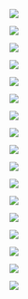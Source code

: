 ![](actionable-core-values.png)

![](backlog-sprint-conceptual.png)

![](build-dashboard-hudson.png)

![](define-lifeycycle-structure-with-help-from-sipoc.png)

![](define-product-team-execution-structure.png)

![](discover-structure-by-way-of-sipoc.png)

![](gatekeeper-poc.png)

![](how-to-diagram-jira.png)

![](infrastructure-layers.png)

![](laptop-to-anywhere.png)

![](many-to-many-small.png)

![](original-poc.png)

![](product-team-structures-by-way-of-taxonomy.png)

![](qbal2000.png)

![](qbal2007_m1.jpg)

![](sde-conceptual.png)

![](sidebar-proto.png)
